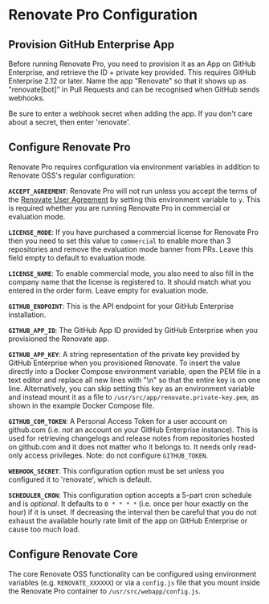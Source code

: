 # Renovate Pro Configuration

## Provision GitHub Enterprise App

Before running Renovate Pro, you need to provision it as an App on GitHub Enterprise, and retrieve the ID + private key provided. This requires GitHub Enterprise 2.12 or later. Name the app "Renovate" so that it shows up as "renovate[bot]" in Pull Requests and can be recognised when GitHub sends webhooks.

Be sure to enter a webhook secret when adding the app. If you don't care about a secret, then enter 'renovate'.

## Configure Renovate Pro

Renovate Pro requires configuration via environment variables in addition to Renovate OSS's regular configuration:

**`ACCEPT_AGREEMENT`**: Renovate Pro will not run unless you accept the terms of the [Renovate User Agreement](https://renovatebot.com/user-agreement) by setting this environment variable to `y`. This is required whether you are running Renovate Pro in commercial or evaluation mode.

**`LICENSE_MODE`**: If you have purchased a commercial license for Renovate Pro then you need to set this value to `commercial` to enable more than 3 repositories and remove the evaluation mode banner from PRs. Leave this field empty to default to evaluation mode.

**`LICENSE_NAME`**: To enable commercial mode, you also need to also fill in the company name that the license is registered to. It should match what you entered in the order form. Leave empty for evaluation mode.

**`GITHUB_ENDPOINT`**: This is the API endpoint for your GitHub Enterprise installation.

**`GITHUB_APP_ID`**: The GitHub App ID provided by GitHub Enterprise when you provisioned the Renovate app.

**`GITHUB_APP_KEY`**: A string representation of the private key provided by GitHub Enterprise when you provisioned Renovate. To insert the value directly into a Docker Compose environment variable, open the PEM file in a text editor and replace all new lines with "\n" so that the entire key is on one line. Alternatively, you can skip setting this key as an environment variable and instead mount it as a file to `/usr/src/app/renovate.private-key.pem`, as shown in the example Docker Compose file.

**`GITHUB_COM_TOKEN`**: A Personal Access Token for a user account on github.com (i.e. *not* an account on your GitHub Enterprise instance). This is used for retrieving changelogs and release notes from repositories hosted on github.com and it does not matter who it belongs to. It needs only read-only access privileges. Note: do not configure `GITHUB_TOKEN`.

**`WEBHOOK_SECRET`**: This configuration option must be set unless you configured it to 'renovate', which is default.

**`SCHEDULER_CRON`**: This configuration option accepts a 5-part cron schedule and is *optional*. It defaults to `0 * * * *` (i.e. once per hour exactly on the hour) if it is unset. If decreasing the interval then be careful that you do not exhaust the available hourly rate limit of the app on GitHub Enterprise or cause too much load.

## Configure Renovate Core

The core Renovate OSS functionality can be configured using environment variables (e.g. `RENOVATE_XXXXXX`) or via a `config.js` file that you mount inside the Renovate Pro container to `/usr/src/webapp/config.js`.
